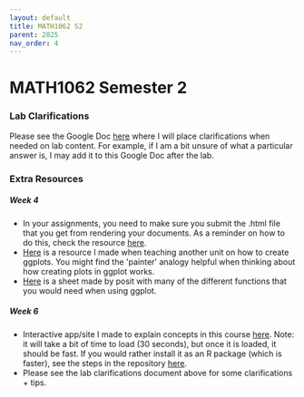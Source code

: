 ```yaml
---
layout: default
title: MATH1062 S2
parent: 2025
nav_order: 4
---
```


# MATH1062 Semester 2

### Lab Clarifications

Please see the Google Doc [here](https://docs.google.com/document/d/1C8yYw8VzvxBtkNG-3FYrfUlaskbHwkvtnwBEZCy_DBs/edit?usp=sharing) where I will place clarifications when needed on lab content. For example, if I am a bit unsure of what a particular answer is, I may add it to this Google Doc after the lab.

### Extra Resources

##### Week 4

- In your assignments, you need to make sure you submit the .html file that you get from rendering your documents. As a reminder on how to do this, check the resource [here](https://quarto.org/docs/computations/r.html#rendering).
- [Here](https://drive.google.com/file/d/1P10U2mL6tLVUYMBxEPXJN0hLW9ePJqJ7/view) is a resource I made when teaching another unit on how to create ggplots. You might find the 'painter' analogy helpful when thinking about how creating plots in ggplot works.
- [Here](https://posit.co/wp-content/uploads/2022/10/data-visualization-1.pdf) is a sheet made by posit with many of the different functions that you would need when using ggplot.

##### Week 6

- Interactive app/site I made to explain concepts in this course [here](https://tjelton.github.io/Hypothesis-Tests-Visualised/). Note: it will take a bit of time to load (30 seconds), but once it is loaded, it should be fast. If you would rather install it as an R package (which is faster), see the steps in the repository [here](https://github.com/tjelton/Hypothesis-Tests-Visualised).
- Please see the lab clarifications document above for some clarifications + tips.
  
